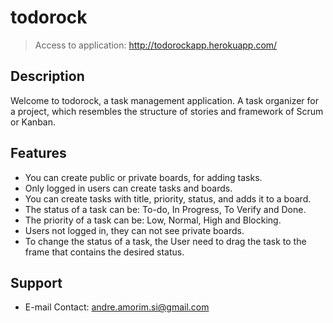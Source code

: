 # todorock

> Access to application: http://todorockapp.herokuapp.com/

## Description
Welcome to todorock, a task management application.
A task organizer for a project, which resembles the structure of stories and framework of Scrum or Kanban.

## Features
* You can create public or private boards, for adding tasks.
* Only logged in users can create tasks and boards.
* You can create tasks with title, priority, status, and adds it to a board.
* The status of a task can be: To-do, In Progress, To Verify and Done.
* The priority of a task can be: Low, Normal, High and Blocking.
* Users not logged in, they can not see private boards.
* To change the status of a task, the User need to drag the task to the frame that contains the desired status.

## Support 
* E-mail Contact:  andre.amorim.si@gmail.com